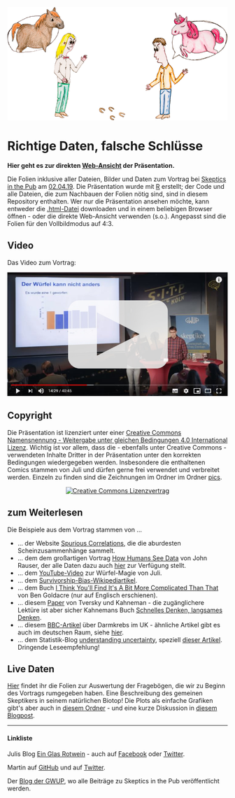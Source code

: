 <p align="center"><img style="border-width:0" src="./pics/repo_header.png" /></p>

# Richtige Daten, falsche Schlüsse

**Hier geht es zur direkten [Web-Ansicht](https://einglasrotwein.github.io/skeptics_praesi) der Präsentation.**

Die Folien inklusive aller Dateien, Bilder und Daten zum Vortrag bei [Skeptics in the Pub](https://www.facebook.com/sitpkoeln/) am [02.04.19](https://www.facebook.com/events/1971754389786514/). Die Präsentation wurde mit [R](https://www.r-project.org/) erstellt; der Code und alle Dateien, die zum Nachbauen der Folien nötig sind, sind in diesem Repository enthalten. Wer nur die Präsentation ansehen möchte, kann entweder die [.html-Datei](https://github.com/einGlasRotwein/stip/blob/master/skeptics_praesi.html) downloaden und in einem beliebigen Browser öffnen - oder die direkte Web-Ansicht verwenden (s.o.). Angepasst sind die Folien für den Vollbildmodus auf 4:3.

## Video
Das Video zum Vortrag:

<p align="center"><a rel="Skeptics Vortrag" href="www.youtube.com/watch?v=mvkR3G8aHqw"><img alt="Richtige Daten, falsche Schlüsse" style="border-width:0" src="./pics/youtube.jpg" /></a></p>

## Copyright
Die Präsentation ist lizenziert unter einer [Creative Commons Namensnennung - Weitergabe unter gleichen Bedingungen 4.0 International Lizenz](http://creativecommons.org/licenses/by-sa/4.0/). Wichtig ist vor allem, dass die - ebenfalls unter Creative Commons - verwendeten Inhalte Dritter in der Präsentation unter den korrekten Bedingungen wiedergegeben werden. Insbesondere die enthaltenen Comics stammen von Juli und dürfen gerne frei verwendet und verbreitet werden. Einzeln zu finden sind die Zeichnungen im Ordner im Ordner [pics](https://github.com/einGlasRotwein/stip/tree/master/pics).

<p align="center"><a rel="license" href="http://creativecommons.org/licenses/by-sa/4.0/"><img alt="Creative Commons Lizenzvertrag" style="border-width:0" src="https://i.creativecommons.org/l/by-sa/4.0/88x31.png" /></a></p>

## zum Weiterlesen
Die Beispiele aus dem Vortrag stammen von ...

- ... der Website [Spurious Correlations](http://tylervigen.com/spurious-correlations), die die aburdesten Scheinzusammenhänge sammelt.
- ... dem dem großartigen Vortrag [How Humans See Data](https://www.youtube.com/watch?v=fSgEeI2Xpdc) von John Rauser, der alle Daten dazu auch [hier](https://github.com/jrauser/writing/tree/master/how_humans_see_data) zur Verfügung stellt.
- ... dem [YouTube-Video](https://www.youtube.com/watch?v=LB_X3jXZC8I&t=13s) zur Würfel-Magie von Juli.
- ... dem [Survivorship-Bias-Wikipediartikel](https://en.wikipedia.org/wiki/Survivorship_bias).
- ... dem Buch [I Think You'll Find It's A Bit More Complicated Than That](https://www.harpercollins.com.au/9780007505159/i-think-youll-find-its-a-bit-more-complicated-than-that/) von Ben Goldacre (nur auf Englisch erschienen).
- ... diesem [Paper](https://link.springer.com/article/10.1007%2FBF00122574) von Tversky und Kahneman - die zugänglichere Lektüre ist aber sicher Kahnemans Buch [Schnelles Denken, langsames Denken](https://www.amazon.de/Schnelles-Denken-langsames-Daniel-Kahneman/dp/3886808866).
- ... diesem [BBC-Artikel](https://www.bbc.com/news/health-14854019) über Darmkrebs im UK - ähnliche Artikel gibt es auch im deutschen Raum, siehe [hier](https://www.focus.de/gesundheit/ratgeber/krebs/symptome/ueberlebens-und-sterberaten-krebs-in-deutschland-in-diesem-bundesland-ueberleben-die-meisten-menschen_id_6269369.html).
- ... dem Statistik-Blog [understanding uncertainty](https://understandinguncertainty.org/), speziell [dieser Artikel](https://understandinguncertainty.org/three-fold-variation-uk-bowel-cancer-death-rates). Dringende Leseempfehlung!

## Live Daten
[Hier](https://einglasrotwein.github.io/live_praesi) findet ihr die Folien zur Auswertung der Fragebögen, die wir zu Beginn des Vortrags rumgegeben haben. Eine Beschreibung des gemeinen Skeptikers in seinem natürlichen Biotop! Die Plots als einfache Grafiken gibt's aber auch in [diesem Ordner](https://github.com/einGlasRotwein/sitp/tree/master/live%20daten/plots) - und eine kurze Diskussion in [diesem Blogpost](https://einglasrotwein.de/der-gemeine-skeptiker/).

---

#### Linkliste
Julis Blog [Ein Glas Rotwein](www.einglasrotwein.de) - auch auf [Facebook](https://www.facebook.com/einglasrotwein/) oder [Twitter](https://twitter.com/einGlasRotwein).

Martin auf [GitHub](https://github.com/m-Py) und auf [Twitter](https://twitter.com/MPapenberg).

Der [Blog der GWUP](https://blog.gwup.net/tag/skeptics-in-the-pub-koln/), wo alle Beiträge zu Skeptics in the Pub veröffentlicht werden.
